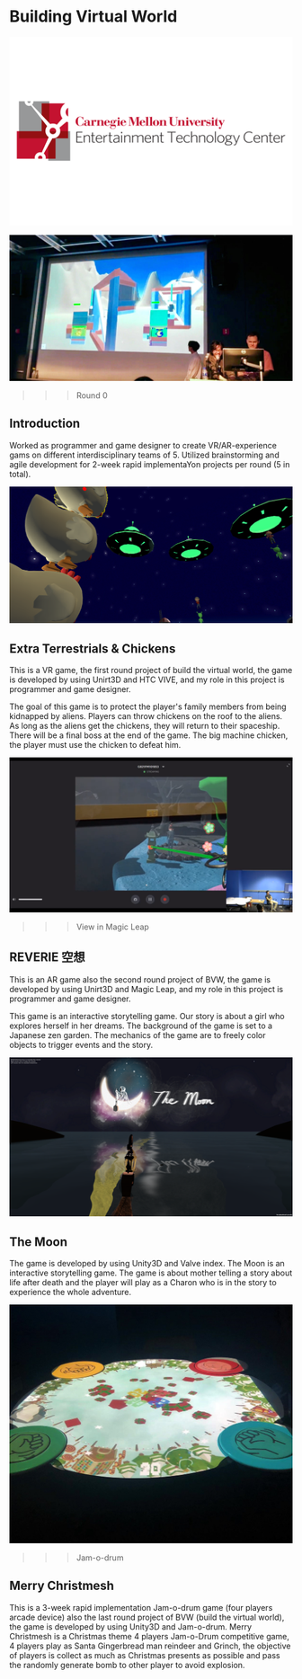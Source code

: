 # Building Virtual World 


![image](
       ./public/picture/bvw/img_01.png
      )

![image](
       ./public/picture/bvw/img_02.jpg
      )

>>> Round 0
## Introduction 

Worked as programmer and game designer to create VR/AR-experience gams on different interdisciplinary teams of 5.
	Utilized brainstorming and agile development for 2-week rapid implementaYon projects per round (5 in total).


![image](
       ./public/picture/bvw/img_03.png
      )

## Extra Terrestrials & Chickens
This is a VR game, the first round project of build the virtual world, the game is developed by using Unirt3D and HTC VIVE, and my role in this project is programmer and game designer.

The goal of this game is to protect the player's family members from being kidnapped by aliens. Players can throw chickens on the roof to the aliens. As long as the aliens get the chickens, they will return to their spaceship. There will be a final boss at the end of the game. The big machine chicken, the player must use the chicken to defeat him.

![image](
       ./public/picture/bvw/img_04.png
      )
>>> View in Magic Leap
## REVERIE 空想
This is an AR game also the second round project of BVW, the game is developed by using Unirt3D and Magic Leap, and my role in this project is programmer and game designer.

This game is an interactive storytelling game. Our story is about a girl who explores herself in her dreams. The background of the game is set to a Japanese zen garden. The mechanics of the game are to freely color objects to trigger events and the story.

![image](
       ./public/picture/bvw/img_06.png
      )

## The Moon
The game is developed by using Unity3D and Valve index. The Moon is an interactive storytelling game. The game is about mother telling a story about life after death and the player will play as a Charon who is in the story to experience the whole adventure. 

![image](
       ./public/picture/bvw/img_05.jpeg
      )
>>> Jam-o-drum
## Merry Christmesh
This is a 3-week rapid implementation Jam-o-drum game (four players arcade device) also the last round project of BVW (build the virtual world), the game is developed by using Unity3D and Jam-o-drum. Merry Christmesh is a Christmas theme 4 players Jam-o-Drum competitive game, 4 players play as Santa Gingerbread man reindeer and Grinch, the objective of players is collect as much as Christmas presents as possible and pass the randomly generate bomb to other player to avoid explosion.